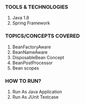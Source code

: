### TOOLS & TECHNOLOGIES
  1. Java 1.8
  2. Spring Framework

### TOPICS/CONCEPTS COVERED
  1. BeanFactoryAware
  2. BeanNameAware
  3. DisposableBean Concept
  4. BeanPostProcessor
  5. Bean scopes
  
### HOW TO RUN?
  1. Run As Java Application
  2. Run As JUnit Testcase
